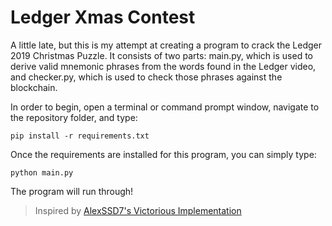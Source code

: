 # Ledger Xmas Contest

A little late, but this is my attempt at creating a program to crack the Ledger 2019 Christmas Puzzle. It consists of two parts: main.py, which is used to derive valid mnemonic phrases from the words found in the Ledger video, and checker.py, which is used to check those phrases against the blockchain.

In order to begin, open a terminal or command prompt window, navigate to the repository folder, and type:  
  
```
pip install -r requirements.txt
```
  
Once the requirements are installed for this program, you can simply type:
  
```
python main.py
```
  
The program will run through!


> Inspired by [AlexSSD7's Victorious Implementation](https://github.com/AlexSSD7/Ledger-Xmas-Contest-Victory)
